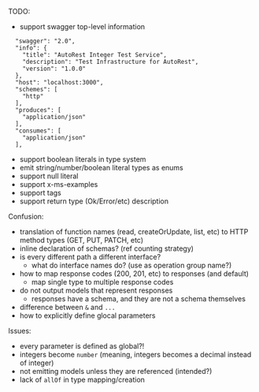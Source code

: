 TODO:
- support swagger top-level information
```
  "swagger": "2.0",
  "info": {
    "title": "AutoRest Integer Test Service",
    "description": "Test Infrastructure for AutoRest",
    "version": "1.0.0"
  },
  "host": "localhost:3000",
  "schemes": [
    "http"
  ],
  "produces": [
    "application/json"
  ],
  "consumes": [
    "application/json"
  ],
```
- support boolean literals in type system
- emit string/number/boolean literal types as enums
- support null literal
- support x-ms-examples
- support tags
- support return type (Ok/Error/etc) description

Confusion:
- translation of function names (read, createOrUpdate, list, etc) to HTTP method types (GET, PUT, PATCH, etc)
- inline declaration of schemas? (ref counting strategy)
- is every different path a different interface?
  - what do interface names do? (use as operation group name?)
- how to map response codes (200, 201, etc) to responses (and default)
  - map single type to multiple response codes
- do not output models that represent responses
  - responses have a schema, and they are not a schema themselves
- difference between `&` and `...`
- how to explicitly define glocal parameters

Issues:
- every parameter is defined as global?!
- integers become `number` (meaning, integers becomes a decimal instead of integer)
- not emitting models unless they are referenced (intended?)
- lack of `allOf` in type mapping/creation